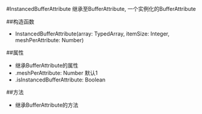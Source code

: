 #InstancedBufferAttribute
继承至BufferAttribute, 一个实例化的BufferAttribute

##构造函数
* InstancedBufferAttribute(array: TypedArray, itemSize: Integer, meshPerAttribute: Number)

##属性
* 继承BufferAttribute的属性
* .meshPerAttribute: Number 默认1
* .isInstancedBufferAttribute: Boolean

##方法
* 继承BufferAttribute的方法